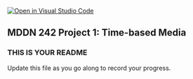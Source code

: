 [![Open in Visual Studio Code](https://classroom.github.com/assets/open-in-vscode-718a45dd9cf7e7f842a935f5ebbe5719a5e09af4491e668f4dbf3b35d5cca122.svg)](https://classroom.github.com/online_ide?assignment_repo_id=11440484&assignment_repo_type=AssignmentRepo)
## MDDN 242 Project 1: Time-based Media  

### THIS IS YOUR README

Update this file as you go along to record your progress.
